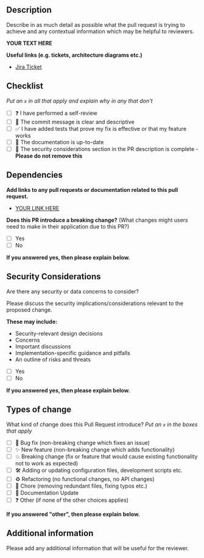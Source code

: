 ## Description

Describe in as much detail as possible what the pull request is trying to achieve and any contextual information which may be helpful to reviewers.

**YOUR TEXT HERE**

**Useful links (e.g. tickets, architecture diagrams etc.)**

- [Jira Ticket](https://example.com/)

## Checklist

_Put an `x` in all that apply and explain why in any that don't_

- [ ] ❓ I have performed a self-review
- [ ] 📝 The commit message is clear and descriptive
- [ ] ✅ I have added tests that prove my fix is effective or that my feature works
- [ ] 📄 The documentation is up-to-date
- [ ] 🔐 The security considerations section in the PR description is complete - **Please do not remove this**

## Dependencies

**Add links to any pull requests or documentation related to this pull request.**

- [YOUR LINK HERE](https://example.com/)

**Does this PR introduce a breaking change?** (What changes might users need to make in their application due to this PR?)

- [ ] Yes
- [ ] No

**If you answered yes, then please explain below.**

## Security Considerations

Are there any security or data concerns to consider?

Please discuss the security implications/considerations relevant to the proposed change.

**These may include:**

* Security-relevant design decisions
* Concerns
* Important discussions
* Implementation-specific guidance and pitfalls
* An outline of risks and threats

- [ ] Yes
- [ ] No

**If you answered yes, then please explain below.**

## Types of change

What kind of change does this Pull Request introduce?
_Put an `x` in the boxes that apply_

- [ ] 🐛 Bug fix (non-breaking change which fixes an issue)
- [ ] ✨ New feature (non-breaking change which adds functionality)
- [ ] 💥 Breaking change (fix or feature that would cause existing functionality not to work as expected)
- [ ] 🛠 Adding or updating configuration files, development scripts etc.
- [ ] ♻️ Refactoring (no functional changes, no API changes)
- [ ] 🧹 Chore (removing redundant files, fixing typos etc.)
- [ ] 📄 Documentation Update
- [ ] ❓ Other (if none of the other choices applies)

**If you answered "other", then please explain below.**

## Additional information

Please add any additional information that will be useful for the reviewer.
